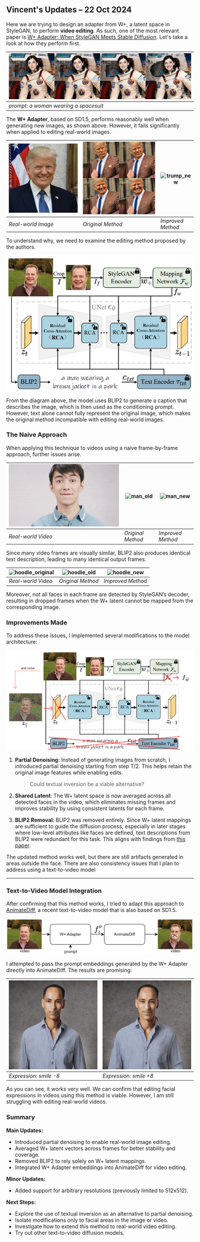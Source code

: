##  Vincent's Updates – 22 Oct 2024 

Here we are trying to design an adapter from W+, a latent space in StyleGAN, to perform **video editing**. As such, one of the most relevant paper is [W+ Adapter: When StyleGAN Meets Stable Diffusion](https://github.com/csxmli2016/w-plus-adapter). Let's take a look at how they perform first.

|![alt text](/ra/updates_24_10_22/woman_astronaut.png)|
|---|
|*prompt: a woman wearing a spacesuit*|

The **W+ Adapter**, based on SD1.5, performs reasonably well when generating new images, as shown above. However, it fails significantly when applied to editing real-world images.

|![trump_original](/ra/updates_24_10_22/trump.png)|![trump_old](/ra/updates_24_10_22/trump_old.png)|![trump_new](/ra/updates_24_10_22/trump_new.png)|
|---|---|---|
| *Real-world Image* | *Original Method* | *Improved Method* |

To understand why, we need to examine the editing method proposed by the authors.

![wplus_architecture](/ra/updates_24_10_22/wplus_architecture.png)

From the diagram above, the model uses BLIP2 to generate a caption that describes the image, which is then used as the conditioning prompt. However, text alone cannot fully represent the original image, which makes the original method incompatible with editing real-world images.

### The Naive Approach

When applying this technique to videos using a naive frame-by-frame approach, further issues arise.

| ![man_original](/ra/updates_24_10_22/man.gif) | ![man_old](/ra/updates_24_10_22/man_result_old.gif) | ![man_new](/ra/updates_24_10_22/man_result_avg.gif) |
|---|---|---|
| *Real-world Video* | *Original Method* | *Improved Method* |

Since many video frames are visually similar, BLIP2 also produces identical text description, leading to many identical output frames.

| ![hoodie_original](/ra/updates_24_10_22/hoodie.gif) | ![hoodie_old](/ra/updates_24_10_22/hoodie_result_old.gif) | ![hoodie_new](/ra/updates_24_10_22/hoodie_result_avg.gif) |
|---|---|---|
| *Real-world Video* | *Original Method* | *Improved Method* |

Moreover, not all faces in each frame are detected by StyleGAN’s decoder, resulting in dropped frames when the W+ latent cannot be mapped from the corresponding image.

### Improvements Made

To address these issues, I implemented several modifications to the model architecture:

![wplus_new_architecture](/ra/updates_24_10_22/wplus_new_architecture.png)

1. **Partial Denoising**: Instead of generating images from scratch, I introduced partial denoising starting from step T/2. This helps retain the original image features while enabling edits.
   
   > Could textual inversion be a viable alternative?

2. **Shared Latent**: The W+ latent space is now averaged across all detected faces in the video, which eliminates missing frames and improves stability by using consistent latents for each frame.

3. **BLIP2 Removal**: BLIP2 was removed entirely. Since W+ latent mappings are sufficient to guide the diffusion process, especially in later stages where low-level attributes like faces are defined, text descriptions from BLIP2 were redundant for this task. This aligns with findings from [this paper](https://arxiv.org/pdf/2305.16225).

The updated method works well, but there are still artifacts generated in areas outside the face. There are also consistency issues that I plan to address using a text-to-video model

---

### Text-to-Video Model Integration

After confirming that this method works, I tried to adapt this approach  to [AnimateDiff](https://github.com/guoyww/AnimateDiff), a recent text-to-video model that is also based on SD1.5. 

![new_pipe](/ra/updates_24_10_22/new_pipe.png)

I attempted to pass the prompt embeddings generated by the W+ Adapter directly into AnimateDiff. The results are promising:

| ![no smile](/ra/updates_24_10_22/no_smile.gif) | ![smile](/ra/updates_24_10_22/smile.gif) |
|---|---|
| *Expression: smile -8* | *Expression: smile +8* |

As you can see, it works very well. We can confirm that editing facial expressions in videos using this method is viable. However, I am still struggling with editing real-world videos.

### Summary

**Main Updates:**
- Introduced partial denoising to enable real-world image editing.
- Averaged W+ latent vectors across frames for better stability and coverage.
- Removed BLIP2 to rely solely on W+ latent mappings.
- Integrated W+ Adapter embeddings into AnimateDiff for video editing.

**Minor Updates:**
- Added support for arbitrary resolutions (previously limited to 512x512).

**Next Steps:**
- Explore the use of textual inversion as an alternative to partial denoising.
- Isolate modifications only to facial areas in the image or video.
- Investigate how to extend this method to real-world video editing.
- Try out other text-to-video diffusion models.